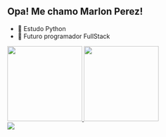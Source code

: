 ## Opa! Me chamo Marlon Perez!

- 🌱 Estudo Python
- 🚀 Futuro programador FullStack

<div>
  <a href="https://github.com/marlonperezpr">
  <img height="170em" src="https://github-readme-stats.vercel.app/api?username=marlonperezpr&show_icons=true&theme=dark&include_all_commits=true&count_private=true"/>    <img height="170em" src="https://github-readme-stats.vercel.app/api/top-langs/?username=marlonperezpr&layout=compact&langs_count=16&theme=dark"/>
</div>
<div>


<div>
  <a target="_blank"><img src="https://img.shields.io/badge/Python-3776AB?style=for-the-badge&logo=python&logoColor=white" target="_blank"></a>
     
   

</div>
